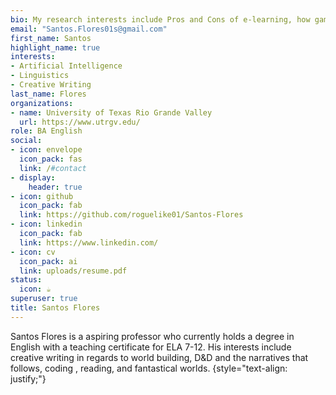 ```yaml
---
bio: My research interests include Pros and Cons of e-learning, how gaming can impact the creative writing process, and the scope and depth of AI generated narrative driven story telling. 
email: "Santos.Flores01s@gmail.com"
first_name: Santos
highlight_name: true
interests:
- Artificial Intelligence
- Linguistics
- Creative Writing
last_name: Flores
organizations:
- name: University of Texas Rio Grande Valley
  url: https://www.utrgv.edu/
role: BA English
social:
- icon: envelope
  icon_pack: fas
  link: /#contact
- display:
    header: true
- icon: github
  icon_pack: fab
  link: https://github.com/roguelike01/Santos-Flores
- icon: linkedin
  icon_pack: fab
  link: https://www.linkedin.com/
- icon: cv
  icon_pack: ai
  link: uploads/resume.pdf
status:
  icon: ☕️
superuser: true
title: Santos Flores
---
```


Santos Flores is a aspiring professor who currently holds a degree in English with a teaching certificate for ELA 7-12. His interests include creative writing in regards to world building, D&D and the narratives that follows, coding , reading, and fantastical worlds.
{style="text-align: justify;"}
